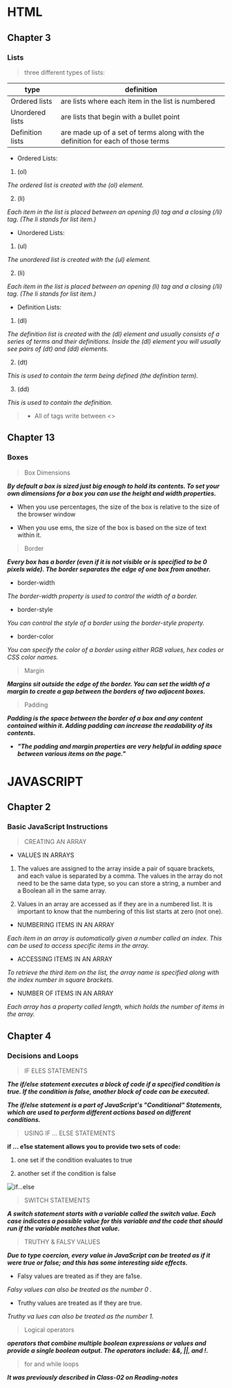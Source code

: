 # HTML 

## Chapter 3 

### Lists 

> three different types of lists:

| type | definition | 
|------|------------|
|Ordered lists | are lists where each item in the list is numbered   |
|Unordered lists | are lists that begin with a bullet point |
|Definition lists | are made up of a set of terms along with the definition for each of those terms |

* Ordered Lists: 

1. (ol)

*The ordered list is created with
the (ol) element.* 

2. (li)

*Each item in the list is placed
between an opening (li) tag
and a closing (/li) tag. (The li
stands for list item.)*

* Unordered Lists: 

1. (ul)

*The unordered list is created
with the (ul) element.*

2. (li)

*Each item in the list is placed
between an opening (li) tag
and a closing (/li) tag. (The li
stands for list item.)*

* Definition Lists:

1. (dl)

*The definition list is created with
the (dl) element and usually
consists of a series of terms and
their definitions.
Inside the (dl) element you will
usually see pairs of (dt) and
(dd) elements.*

2. (dt)

*This is used to contain the term
being defined (the definition
term).*

3. (dd)

*This is used to contain the
definition.*

>- All of tags write between <>

## Chapter 13
 
### Boxes

> Box Dimensions

***By default a box is sized just big
enough to hold its contents. To
set your own dimensions for a
box you can use the height and
width properties.*** 

* When you use percentages,
the size of the box is relative to
the size of the browser window

* When you use ems, the size
of the box is based on the size
of text within it.

> Border

***Every box has a border (even if
it is not visible or is specified to
be 0 pixels wide). The border
separates the edge of one box
from another.*** 

* border-width 

*The border-width property
is used to control the width
of a border.*

* border-style 

*You can control the style of a
border using the border-style
property.* 

* border-color

*You can specify the color of a
border using either RGB values,
hex codes or CSS color names.*


> Margin

***Margins sit outside the edge
of the border. You can set the
width of a margin to create a
gap between the borders of two
adjacent boxes.*** 

> Padding 

***Padding is the space between
the border of a box and any
content contained within it.
Adding padding can increase the
readability of its contents.***

* ***"The padding and
margin properties
are very helpful
in adding space
between various
items on the page."*** 

# JAVASCRIPT 

## Chapter 2 

### Basic JavaScript Instructions 

> CREATING AN ARRAY 

* VALUES IN ARRAYS 

1. The values are assigned to the
array inside a pair of square
brackets, and each value is
separated by a comma. The
values in the array do not need
to be the same data type, so you
can store a string, a number and
a Boolean all in the same array.

2. Values in an array are accessed as if they are in
a numbered list. It is important to know that the
numbering of this list starts at zero (not one). 

* NUMBERING ITEMS IN AN ARRAY 
 
 *Each item in an array is
automatically given a number
called an index. This can be used
to access specific items in the
array.* 

* ACCESSING ITEMS IN AN ARRAY 

*To retrieve the third item on the
list, the array name is specified
along with the index number in
square brackets.* 

* NUMBER OF ITEMS IN AN ARRAY 

*Each array has a property called
length, which holds the number
of items in the array.* 


## Chapter 4

### Decisions and Loops 

> IF ELES STATEMENTS 

***The if/else statement executes a block of code if a specified condition is true. If the condition is false, another block of code can be executed.***

***The if/else statement is a part of JavaScript's "Conditional" Statements, which are used to perform different actions based on different conditions.*** 

> USING IF ... ELSE STATEMENTS 

**if ... e1se statement allows you to provide two sets of code:**
1. one set if the condition
evaluates to true

2. another set if the condition is
false 

![if...else](https://www.tutorialspoint.com/cprogramming/images/if_else_statement.jpg) 

> SWITCH STATEMENTS 

***A switch statement starts with a
variable called the switch value.
Each case indicates a possible
value for this variable and the
code that should run if the
variable matches that value.*** 

> TRUTHY & FALSY VALUES 

***Due to type coercion, every value in JavaScript
can be treated as if it were true or false; and
this has some interesting side effects.*** 

* Falsy values are treated as if they are fa1se. 

*Falsy values can also be treated as the number 0 .* 

* Truthy values are treated as if they are true. 

*Truthy va lues can also be treated as the number 1.* 

>Logical operators 

***operators that combine multiple boolean expressions or values and provide a single boolean output. The operators include: &&, ||, and !.***  

> for and while loops 

***It was previously described in Class-02 on Reading-notes*** 


